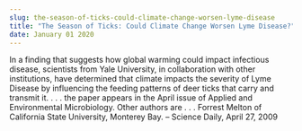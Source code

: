 ```yaml
---
slug: the-season-of-ticks-could-climate-change-worsen-lyme-disease
title: "The Season of Ticks: Could Climate Change Worsen Lyme Disease?"
date: January 01 2020
---
```


<p>In a finding that suggests how global warming could impact infectious disease, scientists from Yale University, in collaboration with other institutions, have determined that climate impacts the severity of Lyme Disease by influencing the feeding patterns of deer ticks that carry and transmit it. . . . the paper appears in the April issue of Applied and Environmental Microbiology. Other authors are . . . Forrest Melton of California State University, Monterey Bay. – Science Daily, April 27, 2009
</p>
